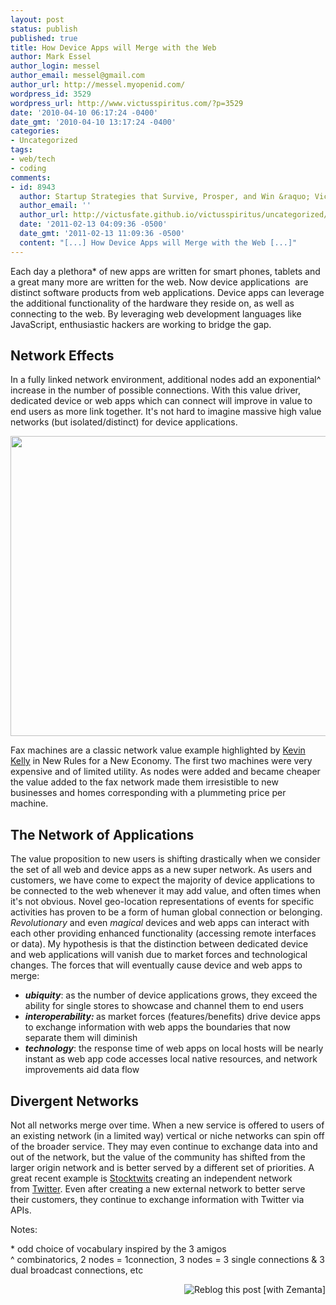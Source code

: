 ```yaml
---
layout: post
status: publish
published: true
title: How Device Apps will Merge with the Web
author: Mark Essel
author_login: messel
author_email: messel@gmail.com
author_url: http://messel.myopenid.com/
wordpress_id: 3529
wordpress_url: http://www.victusspiritus.com/?p=3529
date: '2010-04-10 06:17:24 -0400'
date_gmt: '2010-04-10 13:17:24 -0400'
categories:
- Uncategorized
tags:
- web/tech
- coding
comments:
- id: 8943
  author: Startup Strategies that Survive, Prosper, and Win &raquo; Victus Spiritus
  author_email: ''
  author_url: http://victusfate.github.io/victusspiritus/uncategorized/2011/02/12/startup-strategies-that-survive-prosper-and-win/
  date: '2011-02-13 04:09:36 -0500'
  date_gmt: '2011-02-13 11:09:36 -0500'
  content: "[...] How Device Apps will Merge with the Web [...]"
---
```

<p>Each day a plethora* of new apps are written for smart phones, tablets and a great many more are written for the web. Now device applications  are distinct software products from web applications. Device apps can leverage the additional functionality of the hardware they reside on, as well as connecting to the web. By leveraging web development languages like JavaScript, enthusiastic hackers are working to bridge the gap.</p>
<h2>Network Effects</h2>
<p>In a fully linked network environment, additional nodes add an exponential^ increase in the number of possible connections. With this value driver, dedicated device or web apps which can connect will improve in value to end users as more link together. It's not hard to imagine massive high value networks (but isolated/distinct) for device applications.</p>
<p><a href="{{ site.url }}/assets/2010/04/mobile_app_predictions.001.png"><img class="aligncenter size-full wp-image-3531" title="mobile_app_predictions.001" src="{{ site.url }}/assets/2010/04/mobile_app_predictions.001.png" alt="" width="600" height="480" /></a></p>
<p>Fax machines are a classic network value example highlighted by <a class="zem_slink" title="Kevin Kelly" rel="homepage" href="http://www.kk.org">Kevin Kelly</a> in New Rules for a New Economy. The first two machines were very expensive and of limited utility. As nodes were added and became cheaper the value added to the fax network made them irresistible to new businesses and homes corresponding with a plummeting price per machine.</p>
<h2>The Network of Applications</h2>
<p>The value proposition to new users is shifting drastically when we consider the set of all web and device apps as a new super network. As users and customers, we have come to expect the majority of device applications to be connected to the web whenever it may add value, and often times when it's not obvious. Novel geo-location representations of events for specific activities has proven to be a form of human global connection or belonging. <em>Revolutionary</em> and even <em>magical</em> devices and web apps can interact with each other providing enhanced functionality (accessing remote interfaces or data). My hypothesis is that the distinction between dedicated device and web applications will vanish due to market forces and technological changes. The forces that will eventually cause device and web apps to merge:</p>
<ul>
<li><em><strong><span style="font-style: normal;"><span style="font-weight: normal;"><em><strong>ubiquity</strong></em>: as the number of device applications grows, they exceed the ability for single stores to showcase and channel them to end users</span></span></strong></em></li>
<li><em><strong><em>interoperability: </em><span style="font-style: normal;"><span style="font-weight: normal;">as market forces (features/benefits) drive device apps to exchange information with web apps the boundaries that now separate them will diminish</span></span></strong></em></li>
<li><em><strong><em> </em>technology</strong></em>: the response time of web apps on local hosts will be nearly instant as web app code accesses local native resources, and network improvements aid data flow</li>
</ul>
<h2>Divergent Networks</h2>
<p>Not all networks merge over time. When a new service is offered to users of an existing network (in a limited way) vertical or niche networks can spin off of the broader service. They may even continue to exchange data into and out of the network, but the value of the community has shifted from the larger origin network and is better served by a different set of priorities. A great recent example is <a title="StockTwits" rel="homepage" href="http://www.stocktwits.com/">Stocktwits</a> creating an independent network from <a title="Twitter" rel="homepage" href="http://twitter.com">Twitter</a>. Even after creating a new external network to better serve their customers, they continue to exchange information with Twitter via APIs.</p>
<p>Notes:</p>
<p>*  odd choice of vocabulary inspired by the 3 amigos<br />
^ combinatorics, 2 nodes = 1connection, 3 nodes = 3 single connections &amp; 3 dual broadcast connections, etc</p>
<div class="zemanta-pixie" style="margin-top: 10px; height: 15px;"><a class="zemanta-pixie-a" title="Reblog this post [with Zemanta]" href="http://reblog.zemanta.com/zemified/be83a529-a2bc-4233-9251-9c4cd68b06a6/"><img class="zemanta-pixie-img" style="border: none; float: right;" src="http://img.zemanta.com/reblog_e.png?x-id=be83a529-a2bc-4233-9251-9c4cd68b06a6" alt="Reblog this post [with Zemanta]" /></a><span class="zem-script more-related pretty-attribution"><script src="http://static.zemanta.com/readside/loader.js" type="text/javascript"></script></span></div>
